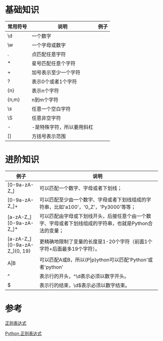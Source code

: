 

# 基础知识

常用符号 | 说明 | 例子
---- | ---- | ----
\d | 一个数字           |   
\w | 一个字母或数字     |
.  | 点匹配任意字符
\*  | 星号匹配任意个字符
+   | 加号表示至少一个字符
?   | 表示0个或者1个字符
{n} | 表示n个字符
{n,m} | n到m个字符
\s | 任意一个空白字符
\S | 任意非空字符
\- | -是特殊字符，所以要用斜杠
[] | 方括号表示范围




# 进阶知识

例子 | 说明
---- | ----
[0-9a-zA-Z\_]  |  可以匹配一个数字、字母或者下划线；
[0-9a-zA-Z\_]+  |  可以匹配至少由一个数字、字母或者下划线组成的字符串，比如'a100'，'0_Z'，'Py3000'等等；
[a-zA-Z\_][0-9a-zA-Z\_]* | 可以匹配由字母或下划线开头，后接任意个由一个数字、字母或者下划线组成的字符串，也就是Python合法的变量；
[a-zA-Z\_][0-9a-zA-Z\_]{0, 19} | 更精确地限制了变量的长度是1-20个字符（前面1个字符+后面最多19个字符）。
A\|B | 可以匹配A或B，所以(P\|p)ython可以匹配'Python'或者'python'
^   | 表示行的开头，^\d表示必须以数字开头。
$   | 表示行的结束，\d$表示必须以数字结束。

# 参考
[正则表达式](https://www.liaoxuefeng.com/wiki/001374738125095c955c1e6d8bb493182103fac9270762a000/001386832260566c26442c671fa489ebc6fe85badda25cd000)

[Python 正则表达式](http://www.runoob.com/python/python-reg-expressions.html)